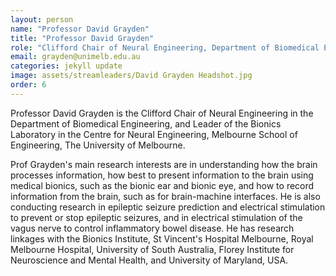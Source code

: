 ```yaml
---
layout: person
name: "Professor David Grayden"
title: "Professor David Grayden"
role: "Clifford Chair of Neural Engineering, Department of Biomedical Engineering, Melbourne School of Engineering - The University of Melbourne"
email: grayden@unimelb.edu.au
categories: jekyll update
image: assets/streamleaders/David Grayden Headshot.jpg
order: 6
---
```

Professor David Grayden is the Clifford Chair of Neural Engineering in the Department of Biomedical Engineering, and Leader of the Bionics Laboratory in the Centre for Neural Engineering, Melbourne School of Engineering, The University of Melbourne.

Prof Grayden's main research interests are in understanding how the brain processes information, how best to present information to the brain using medical bionics, such as the bionic ear and bionic eye, and how to record information from the brain, such as for brain-machine interfaces. He is also conducting research in epileptic seizure prediction and electrical stimulation to prevent or stop epileptic seizures, and in electrical stimulation of the vagus nerve to control inflammatory bowel disease. He has research linkages with the Bionics Institute, St Vincent's Hospital Melbourne, Royal Melbourne Hospital, University of South Australia, Florey Institute for Neuroscience and Mental Health, and University of Maryland, USA.
